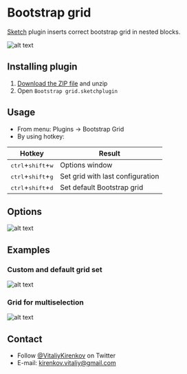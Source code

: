 # Bootstrap grid
[Sketch](https://www.sketchapp.com/) plugin inserts correct bootstrap grid in nested blocks.

![alt text](https://github.com/De-La-Vega/BootstrapGrid/blob/master/resources/demo.gif "Bootstrap grid demo")

## Installing plugin
1. [Download the ZIP file](https://github.com/De-La-Vega/BootstrapGrid/archive/master.zip) and unzip
2. Open `Bootstrap grid.sketchplugin`

## Usage
* From menu: Plugins -> Bootstrap Grid
* By using hotkey:

| Hotkey         | Result |
| ------------ | ------- |
| <kbd>ctrl</kbd>+<kbd>shift</kbd>+<kbd>w</kbd> | Options window |
| <kbd>ctrl</kbd>+<kbd>shift</kbd>+<kbd>g</kbd> | Set grid with last configuration |
| <kbd>ctrl</kbd>+<kbd>shift</kbd>+<kbd>d</kbd> | Set default Bootstrap grid |

## Options
![alt text](https://github.com/De-La-Vega/BootstrapGrid/blob/master/resources/grid-options.jpg "Options window")

## Examples
### Custom and default grid set
![alt text](https://github.com/De-La-Vega/BootstrapGrid/blob/master/resources/custom-and-default.gif "Custom and default grid set")

### Grid for multiselection
![alt text](https://github.com/De-La-Vega/BootstrapGrid/blob/master/resources/multiselection.gif "Grid for multiselection")

## Contact
* Follow [@VitaliyKirenkov](https://twitter.com/VitaliyKirenkov) on Twitter
* E-mail: [kirenkov.vitaliy@gmail.com](mailto:kirenkov.vitaliy@gmail.com)
